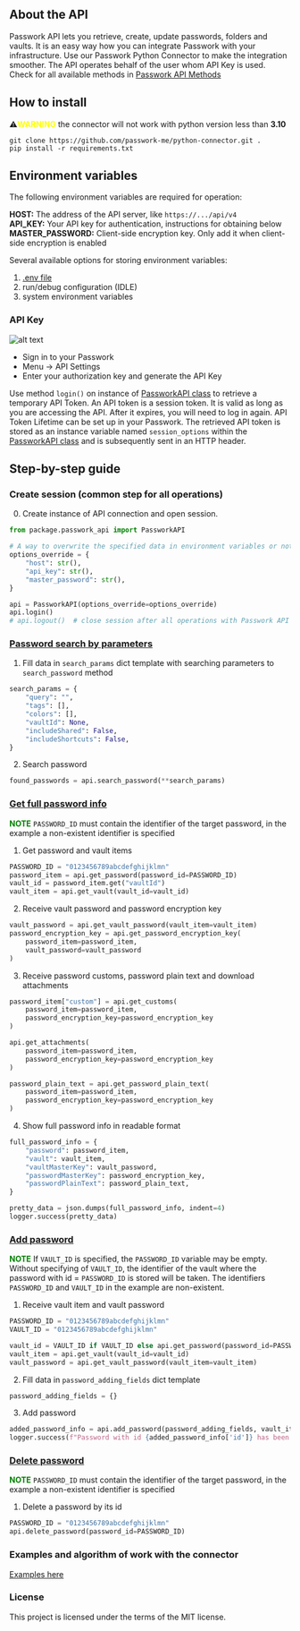 ## About the API
Passwork API lets you retrieve, create, update passwords, folders and vaults. It is an easy way how you can integrate Passwork with your infrastructure. Use our Passwork Python Connector to make the integration smoother. The API operates behalf of the user whom API Key is used.
Check for all available methods in
[Passwork API Methods](python-connector/passwork_api.py)

## How to install
⚠️<b style='color:YELLOW'>WARNING</b> the connector will not work with python version less than <b>3.10</b>
```shell script
git clone https://github.com/passwork-me/python-connector.git .
pip install -r requirements.txt
```

## Environment variables
The following environment variables are required for operation:

<b>HOST:</b> The address of the API server, like `https://.../api/v4` <br>
<b>API_KEY:</b> Your API key for authentication, instructions for obtaining below <br>
<b>MASTER_PASSWORD:</b> Client-side encryption key. Only add it when client-side encryption is enabled <br>

Several available options for storing environment variables: <br>
1) [.env file](./.env)
2) run/debug configuration (IDLE)
3) system environment variables

### API Key

![alt text](python-connector/passwork.png)

- Sign in to your Passwork
- Menu → API Settings
- Enter your authorization key and generate the API Key

Use method `login()` on instance of [PassworkAPI class](python-connector/passwork_api.py) to retrieve a temporary API Token.
An API token is a session token. It is valid as long as you are accessing the API. After it expires, you will need to log in again.
API Token Lifetime can be set up in your Passwork.
The retrieved API token is stored as an instance variable named `session_options` within the [PassworkAPI class](python-connector/passwork_api.py) and is subsequently sent in an HTTP header.

## Step-by-step guide

### Create session (common step for all operations)
0. Create instance of API connection and open session.

```python
from package.passwork_api import PassworkAPI

# A way to overwrite the specified data in environment variables or not use environment variables at all
options_override = {
    "host": str(),
    "api_key": str(),
    "master_password": str(),
}

api = PassworkAPI(options_override=options_override)
api.login()
# api.logout()  # close session after all operations with Passwork API
```

### [Password search by parameters](python-connector/examples/search_password.py)

1. Fill data in `search_params` dict template with searching parameters to `search_password` method

```python
search_params = {
    "query": "",
    "tags": [],
    "colors": [],
    "vaultId": None,
    "includeShared": False,
    "includeShortcuts": False,
}
```

2. Search password

```python
found_passwords = api.search_password(**search_params)
```


### [Get full password info](python-connector/examples/get_password.py)
<b style='color:green'>NOTE</b> `PASSWORD_ID` must contain the identifier of the target password, in the example a non-existent identifier is specified
1. Get password and vault items
```python
PASSWORD_ID = "0123456789abcdefghijklmn"
password_item = api.get_password(password_id=PASSWORD_ID)
vault_id = password_item.get("vaultId")
vault_item = api.get_vault(vault_id=vault_id)
```

2. Receive vault password and password encryption key

```python
vault_password = api.get_vault_password(vault_item=vault_item)
password_encryption_key = api.get_password_encryption_key(
    password_item=password_item,
    vault_password=vault_password
)
```

3. Receive password customs, password plain text and download attachments 

```python
password_item["custom"] = api.get_customs(
    password_item=password_item,
    password_encryption_key=password_encryption_key
)

api.get_attachments(
    password_item=password_item,
    password_encryption_key=password_encryption_key
)

password_plain_text = api.get_password_plain_text(
    password_item=password_item,
    password_encryption_key=password_encryption_key
)
```

4. Show full password info in readable format

```python
full_password_info = {
    "password": password_item,
    "vault": vault_item,
    "vaultMasterKey": vault_password,
    "passwordMasterKey": password_encryption_key,
    "passwordPlainText": password_plain_text,
}

pretty_data = json.dumps(full_password_info, indent=4)
logger.success(pretty_data)
```

### [Add password](python-connector/examples/add_password.py)
<b style='color:green'>NOTE</b> If `VAULT_ID` is specified, the `PASSWORD_ID` variable may be empty.
Without specifying of `VAULT_ID`, the identifier of the vault where the password with id = `PASSWORD_ID` is stored will be taken. 
The identifiers `PASSWORD_ID` and `VAULT_ID` in the example are non-existent.

1. Receive vault item and vault password
```python
PASSWORD_ID = "0123456789abcdefghijklmn"
VAULT_ID = "0123456789abcdefghijklmn"

vault_id = VAULT_ID if VAULT_ID else api.get_password(password_id=PASSWORD_ID)["vaultId"]
vault_item = api.get_vault(vault_id=vault_id)
vault_password = api.get_vault_password(vault_item=vault_item)
```

2. Fill data in `password_adding_fields` dict template
```python
password_adding_fields = {}
```

3. Add password
```python
added_password_info = api.add_password(password_adding_fields, vault_item, vault_password)
logger.success(f"Password with id {added_password_info['id']} has been added")
```

### [Delete password](python-connector/examples/delete_password.py)
<b style='color:green'>NOTE</b> `PASSWORD_ID` must contain the identifier of the target password, in the example a non-existent identifier is specified

1. Delete a password by its id
```python
PASSWORD_ID = "0123456789abcdefghijklmn"
api.delete_password(password_id=PASSWORD_ID)
```

### Examples and algorithm of work with the connector
[Examples here](python-connector/examples)


### License
This project is licensed under the terms of the MIT license.

